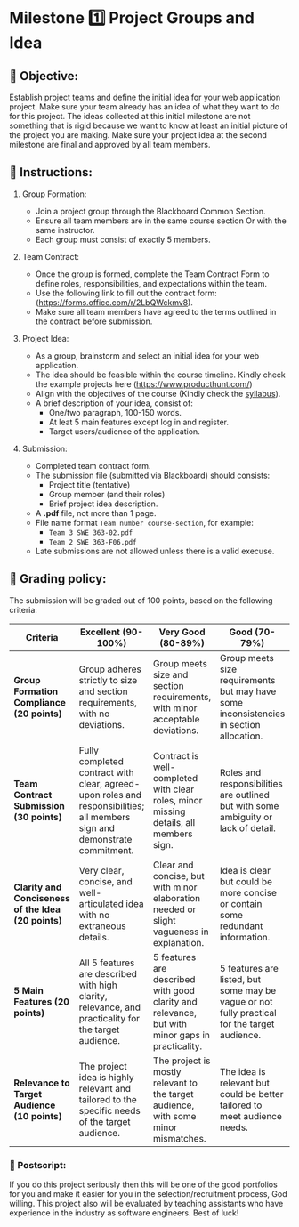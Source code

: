 # Milestone 1️⃣ Project Groups and Idea

## 🎯 Objective:
Establish project teams and define the initial idea for your web application project. Make sure your team already has an idea of what they want to do for this project. The ideas collected at this initial milestone are not something that is rigid because we want to know at least an initial picture of the project you are making. Make sure your project idea at the second milestone are final and approved by all team members. 

## 🥋 Instructions:

1. Group Formation:
   - Join a project group through the Blackboard Common Section.
   - Ensure all team members are in the same course section Or with the same instructor.
   - Each group must consist of exactly 5 members.

2. Team Contract:
   - Once the group is formed, complete the Team Contract Form to define roles, responsibilities, and expectations within the team.
   - Use the following link to fill out the contract form: (https://forms.office.com/r/2LbQWckmv8).
   - Make sure all team members have agreed to the terms outlined in the contract before submission.

3. Project Idea:
   - As a group, brainstorm and select an initial idea for your web application.
   - The idea should be feasible within the course timeline. Kindly check the example projects here (https://www.producthunt.com/) 
   - Align with the objectives of the course (Kindly check the [syllabus](https://github.com/hammadojh/web_course/blob/main/syllabus.md)). 
   - A brief description of your idea, consist of:
      - One/two paragraph, 100-150 words.
      - At leat 5 main features except log in and register.
      - Target users/audience of the application.

4. Submission:
   - Completed team contract form.
   - The submission file (submitted via Blackboard) should consists:
      - Project title (tentative)
      - Group member (and their roles)
      - Brief project idea description.
   - A **.pdf** file, not more than 1 page.
   - File name format `Team number course-section`, for example:
      - `Team 3 SWE 363-02.pdf`
      - `Team 2 SWE 363-F06.pdf`
   - Late submissions are not allowed unless there is a valid execuse.

## 💯 Grading policy:
The submission will be graded out of 100 points, based on the following criteria:

| **Criteria** | **Excellent (90-100%)** | **Very Good (80-89%)** | **Good (70-79%)** | **Acceptable (60-69%)** | **Poor (0-59%)** |
|--------------|-------------------------|------------------------|-------------------|-------------------------|------------------|
| **Group Formation Compliance (20 points)** | Group adheres strictly to size and section requirements, with no deviations. | Group meets size and section requirements, with minor acceptable deviations. | Group meets size requirements but may have some inconsistencies in section allocation. | Group is somewhat compliant but has notable deviations from required size or section. | Group fails to meet the required size or section requirements. |
| **Team Contract Submission (30 points)** | Fully completed contract with clear, agreed-upon roles and responsibilities; all members sign and demonstrate commitment. | Contract is well-completed with clear roles, minor missing details, all members sign. | Roles and responsibilities are outlined but with some ambiguity or lack of detail. | Team contract submitted, but some roles or responsibilities are unclear or incomplete. | Contract is incomplete or missing; roles are unclear or not agreed upon. |
| **Clarity and Conciseness of the Idea (20 points)** | Very clear, concise, and well-articulated idea with no extraneous details. | Clear and concise, but with minor elaboration needed or slight vagueness in explanation. | Idea is clear but could be more concise or contain some redundant information. | The description is somewhat unclear or includes unnecessary details. | The idea is unclear, overly complicated, or not easily understood. |
| **5 Main Features (20 points)** | All 5 features are described with high clarity, relevance, and practicality for the target audience. | 5 features are described with good clarity and relevance, but with minor gaps in practicality. | 5 features are listed, but some may be vague or not fully practical for the target audience. | Less than 5 features, or the ones included are unclear or not relevant to the target audience. | Missing or incomplete features; features are irrelevant or impractical for the target audience. |
| **Relevance to Target Audience (10 points)** | The project idea is highly relevant and tailored to the specific needs of the target audience. | The project is mostly relevant to the target audience, with some minor mismatches. | The idea is relevant but could be better tailored to meet audience needs. | The project idea has limited relevance to the target audience. | The project idea is not relevant to the target audience at all. |

### 📝 Postscript:
If you do this project seriously then this will be one of the good portfolios for you and make it easier for you in the selection/recruitment process, God willing. This project also will be evaluated by teaching assistants who have experience in the industry as software engineers. Best of luck!